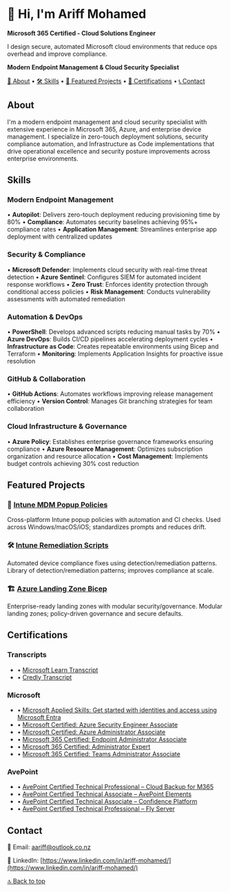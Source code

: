 # 👋 Hi, I'm Ariff Mohamed

**Microsoft 365 Certified - Cloud Solutions Engineer**

I design secure, automated Microsoft cloud environments that reduce ops overhead and improve compliance.

**Modern Endpoint Management & Cloud Security Specialist**

[📖 About](#about) • [🛠️ Skills](#skills) • [🚀 Featured Projects](#featured-projects) • [🏅 Certifications](#certifications) • [📞 Contact](#contact)

## About

I'm a modern endpoint management and cloud security specialist with extensive experience in Microsoft 365, Azure, and enterprise device management. I specialize in zero-touch deployment solutions, security compliance automation, and Infrastructure as Code implementations that drive operational excellence and security posture improvements across enterprise environments.

## Skills

### Modern Endpoint Management
• **Autopilot**: Delivers zero-touch deployment reducing provisioning time by 80%
• **Compliance**: Automates security baselines achieving 95%+ compliance rates
• **Application Management**: Streamlines enterprise app deployment with centralized updates

### Security & Compliance
• **Microsoft Defender**: Implements cloud security with real-time threat detection
• **Azure Sentinel**: Configures SIEM for automated incident response workflows
• **Zero Trust**: Enforces identity protection through conditional access policies
• **Risk Management**: Conducts vulnerability assessments with automated remediation

### Automation & DevOps
• **PowerShell**: Develops advanced scripts reducing manual tasks by 70%
• **Azure DevOps**: Builds CI/CD pipelines accelerating deployment cycles
• **Infrastructure as Code**: Creates repeatable environments using Bicep and Terraform
• **Monitoring**: Implements Application Insights for proactive issue resolution

### GitHub & Collaboration
• **GitHub Actions**: Automates workflows improving release management efficiency
• **Version Control**: Manages Git branching strategies for team collaboration

### Cloud Infrastructure & Governance
• **Azure Policy**: Establishes enterprise governance frameworks ensuring compliance
• **Azure Resource Management**: Optimizes subscription organization and resource allocation
• **Cost Management**: Implements budget controls achieving 30% cost reduction

## Featured Projects

### 🔧 [Intune MDM Popup Policies](https://github.com/a-ariff/intune-mdm-popup-policies)
Cross-platform Intune popup policies with automation and CI checks. Used across Windows/macOS/iOS; standardizes prompts and reduces drift.

### 🛠️ [Intune Remediation Scripts](https://github.com/a-ariff/intune-remediation-scripts)
Automated device compliance fixes using detection/remediation patterns. Library of detection/remediation patterns; improves compliance at scale.

### 🏗️ [Azure Landing Zone Bicep](https://github.com/a-ariff/azure-landing-zone-bicep)
Enterprise-ready landing zones with modular security/governance. Modular landing zones; policy-driven governance and secure defaults.

## Certifications

### Transcripts
- • [Microsoft Learn Transcript](https://learn.microsoft.com/en-us/users/ariff-mohamed/transcript/73n4ki5ojwly24p?10057e31)
- • [Credly Transcript](https://www.credly.com/users/ariff-mohamed)

### Microsoft
- • [Microsoft Applied Skills: Get started with identities and access using Microsoft Entra](https://learn.microsoft.com/api/credentials/share/en-us/Ariff-Mohamed/7CA3C54A4DAAF6D?8ac53fd9)
- • [Microsoft Certified: Azure Security Engineer Associate](https://learn.microsoft.com/api/credentials/share/en-us/Ariff-Mohamed/1DE42D8D3E20360F?8ac53fd9)
- • [Microsoft Certified: Azure Administrator Associate](https://learn.microsoft.com/api/credentials/share/en-us/Ariff-Mohamed/27EA011B0DB995A?8ac53fd9)
- • [Microsoft 365 Certified: Endpoint Administrator Associate](https://learn.microsoft.com/api/credentials/share/en-us/Ariff-Mohamed/5E7B5535D853075?8ac53fd9)
- • [Microsoft 365 Certified: Administrator Expert](https://learn.microsoft.com/api/credentials/share/en-us/Ariff-Mohamed/FFE73C769C6190B1?8ac53fd9)
- • [Microsoft 365 Certified: Teams Administrator Associate](https://learn.microsoft.com/api/credentials/share/en-us/Ariff-A/1FF2E73BDCAE576?9cde1e35)

### AvePoint
- • [AvePoint Certified Technical Professional – Cloud Backup for M365](https://www.credly.com/badges/41165314/public_url)
- • [AvePoint Certified Technical Associate – AvePoint Elements](https://www.credly.com/badges/9b33d9ab/public_url)
- • [AvePoint Certified Technical Associate – Confidence Platform](https://www.credly.com/badges/47bfa023/public_url)
- • [AvePoint Certified Technical Professional – Fly Server](https://www.credly.com/badges/c526d426/public_url)

## Contact

📧 Email: [aariff@outlook.co.nz](mailto:aariff@outlook.co.nz)

💼 LinkedIn: [https://www.linkedin.com/in/ariff-mohamed/](https://www.linkedin.com/in/ariff-mohamed/)

[🔝 Back to top](#-hi-im-ariff-mohamed)
